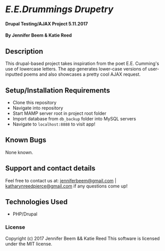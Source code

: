 # _E.E.Drummings Drupetry_

#### Drupal Testing/AJAX Project 5.11.2017

#### By Jennifer Beem & Katie Reed

## Description

This drupal-based project takes inspiration from the poet E.E. Cumming's use of lowercase letters. The app generates lower-case versions of user-inputted poems and also showcases a pretty cool AJAX request.

## Setup/Installation Requirements

* Clone this repository
* Navigate into repository
* Start MAMP server root in project root folder
* Import database from `db_backup` folder into MySQL servers
* Navigate to `localhost:8888` to visit app!

## Known Bugs

None known.

## Support and contact details

Feel free to contact us at: jenniferbeem@gmail.com | katharynreedpierce@gmail.com if any questions come up!

## Technologies Used

* PHP/Drupal

### License

Copyright (c) 2017 Jennifer Beem && Katie Reed
This software is licensed under the MIT license.
